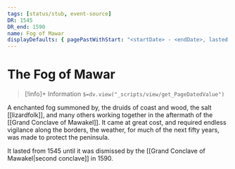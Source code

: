 ```yaml
---
tags: [status/stub, event-source]
DR: 1545
DR_end: 1590
name: Fog of Mawar
displayDefaults: { pagePastWithStart: "<startDate> - <endDate>, lasted <length> years" }
---
```

# The Fog of Mawar
>[!info]+ Information
> `$=dv.view("_scripts/view/get_PageDatedValue")`

A enchanted fog summoned by, the druids of coast and wood, the salt [[lizardfolk]], and many others working together in the aftermath of the [[Grand Conclave of Mawakel]]. It came at great cost, and required endless vigilance along the borders, the weather, for much of the next fifty years, was made to protect the peninsula.

It lasted from 1545 until it was dismissed by the [[Grand Conclave of Mawakel|second conclave]] in 1590.